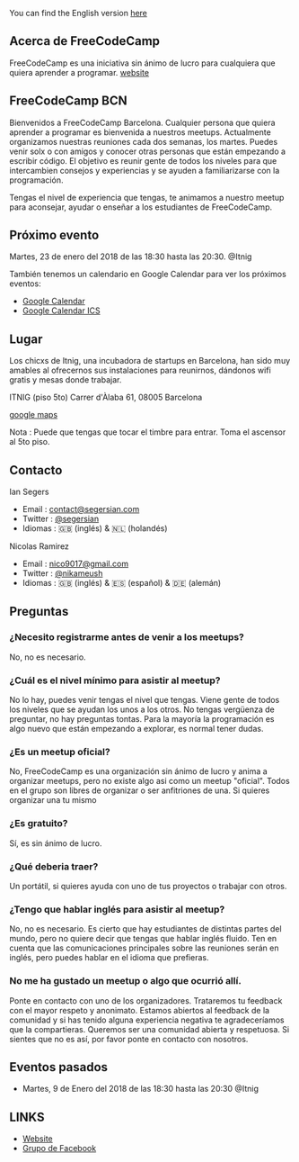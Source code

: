 You can find the English version [here](https://segersian.github.io/freecodecampbcn)

## Acerca de FreeCodeCamp

FreeCodeCamp es una iniciativa sin ánimo de lucro para cualquiera que quiera aprender a programar. [website](https://www.freecodecamp.org/)

## FreeCodeCamp BCN

Bienvenidos a FreeCodeCamp Barcelona. Cualquier persona que quiera aprender a programar es bienvenida a nuestros meetups. Actualmente organizamos nuestras reuniones cada dos semanas, los martes. Puedes venir solx o con amigos y conocer otras personas que están empezando a escribir código. El objetivo es reunir gente de todos los niveles para que intercambien consejos y experiencias y se ayuden a familiarizarse con la programación.

Tengas el nivel de experiencia que tengas, te animamos a nuestro meetup para aconsejar, ayudar o enseñar a los estudiantes de FreeCodeCamp.

## Próximo evento
Martes, 23 de enero del 2018 de las 18:30 hasta las 20:30. @Itnig

También tenemos un calendario en Google Calendar para ver los próximos eventos:
 - [Google Calendar](https://calendar.google.com/calendar/b/1?cid=OG9ma3E2dHJkb3Nvb2tkbTZlM2JnZWFrZ2NAZ3JvdXAuY2FsZW5kYXIuZ29vZ2xlLmNvbQ)
 - [Google Calendar ICS](https://calendar.google.com/calendar/ical/8ofkq6trdosookdm6e3bgeakgc%40group.calendar.google.com/public/basic.ics)

## Lugar
Los chicxs de Itnig, una incubadora de startups en Barcelona, han sido muy amables al ofrecernos sus instalaciones para reunirnos, dándonos wifi gratis y mesas donde trabajar.

ITNIG (piso 5to)
Carrer d'Àlaba 61,
08005 Barcelona

[google maps](https://goo.gl/maps/yeix8tqJF7M2)

Nota : Puede que tengas que tocar el timbre para entrar. Toma el ascensor al 5to piso.

## Contacto 

Ian Segers

- Email : contact@segersian.com
- Twitter : [@segersian](https://twitter.com/SegersIan)
- Idiomas : 🇬🇧 (inglés) & 🇳🇱 (holandés)

Nicolas Ramirez 

- Email : nico9017@gmail.com
- Twitter : [@nikameush](https://twitter.com/nikameush)
- Idiomas : 🇬🇧 (inglés) & 🇪🇸 (español) & 🇩🇪 (alemán)

## Preguntas

### ¿Necesito registrarme antes de venir a los meetups?
No, no es necesario.

### ¿Cuál es el nivel mínimo para asistir al meetup?
No lo hay, puedes venir tengas el nivel que tengas. Viene gente de todos los niveles que se ayudan los unos a los otros. No tengas vergüenza de preguntar, no hay preguntas tontas. Para la mayoría la programación es algo nuevo que están empezando a explorar, es normal tener dudas.

### ¿Es un meetup oficial?
No, FreeCodeCamp es una organización sin ánimo de lucro y anima a organizar meetups, pero no existe algo asi como un meetup "oficial". Todos en el grupo son libres de organizar o ser anfitriones de una. Si quieres organizar una tu mismo 

### ¿Es gratuito?
Sí, es sin ánimo de lucro.

### ¿Qué deberia traer?
Un portátil, si quieres ayuda con uno de tus proyectos o trabajar con otros.

### ¿Tengo que hablar inglés para asistir al meetup?
No, no es necesario. Es cierto que hay estudiantes de distintas partes del mundo, pero no quiere decir que tengas que hablar inglés fluido. Ten en cuenta que las comunicaciones principales sobre las reuniones serán en inglés, pero puedes hablar en el idioma que prefieras.

### No me ha gustado un meetup o algo que ocurrió allí.
Ponte en contacto con uno de los organizadores. Trataremos tu feedback con el mayor respeto y anonimato. Estamos abiertos al feedback de la comunidad y si has tenido alguna experiencia negativa te agradeceríamos que la compartieras. Queremos ser una comunidad abierta y respetuosa. Si sientes que no es así, por favor ponte en contacto con nosotros.

## Eventos pasados
- Martes, 9 de Enero del 2018 de las 18:30 hasta las 20:30 @Itnig

## LINKS
- [Website](https://www.freecodecamp.org/)
- [Grupo de Facebook](https://www.facebook.com/groups/free.code.camp.barcelona/?ref=br_rs)
